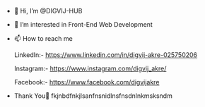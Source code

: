 - 👋 Hi, I’m @DIGVIJ-HUB
- 👀 I’m interested in
  Front-End Web Development
- 📫 How to reach me

  LinkedIn:- https://www.linkedin.com/in/digvij-akre-025750206

  Instagram:- https://www.instagram.com/digvij_akre/

  Facebook:- https://www.facebook.com/digvijakre

- Thank You🙏
  fkjnbdfnkjlsanfnsnidlnsfnsdnlnkmsksndm
